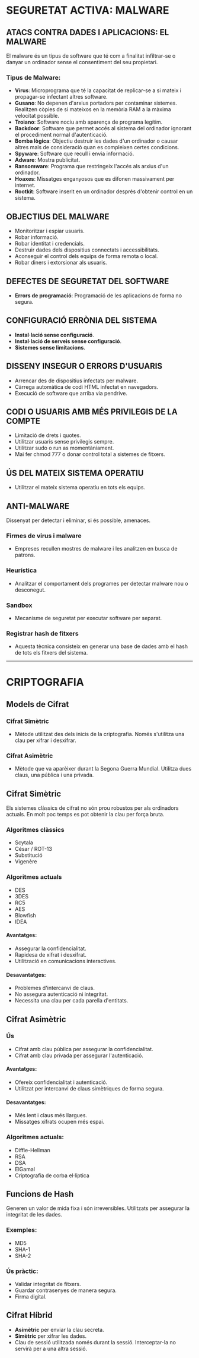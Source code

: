 # SEGURETAT ACTIVA: MALWARE

## ATACS CONTRA DADES I APLICACIONS: EL MALWARE
El malware és un tipus de software que té com a finalitat infiltrar-se o danyar un ordinador sense el consentiment del seu propietari.

### Tipus de Malware:
- **Virus**: Microprograma que té la capacitat de replicar-se a si mateix i propagar-se infectant altres software.
- **Gusano**: No depenen d'arxius portadors per contaminar sistemes. Realitzen còpies de si mateixos en la memòria RAM a la màxima velocitat possible.
- **Troiano**: Software nociu amb aparença de programa legítim.
- **Backdoor**: Software que permet accés al sistema del ordinador ignorant el procediment normal d'autenticació.
- **Bomba lògica**: Objectiu destruir les dades d'un ordinador o causar altres mals de consideració quan es compleixen certes condicions.
- **Spyware**: Software que recull i envia informació.
- **Adware**: Mostra publicitat.
- **Ransomware**: Programa que restringeix l'accés als arxius d'un ordinador.
- **Hoaxes**: Missatges enganyosos que es difonen massivament per internet.
- **Rootkit**: Software inserit en un ordinador després d'obtenir control en un sistema.

## OBJECTIUS DEL MALWARE
- Monitoritzar i espiar usuaris.
- Robar informació.
- Robar identitat i credencials.
- Destruir dades dels dispositius connectats i accessibilitats.
- Aconseguir el control dels equips de forma remota o local.
- Robar diners i extorsionar als usuaris.

## DEFECTES DE SEGURETAT DEL SOFTWARE
- **Errors de programació**: Programació de les aplicacions de forma no segura.

## CONFIGURACIÓ ERRÒNIA DEL SISTEMA
- **Instal·lació sense configuració**.
- **Instal·lació de serveis sense configuració**.
- **Sistemes sense limitacions**.

## DISSENY INSEGUR O ERRORS D'USUARIS
- Arrencar des de dispositius infectats per malware.
- Càrrega automàtica de codi HTML infectat en navegadors.
- Execució de software que arriba via pendrive.

## CODI O USUARIS AMB MÉS PRIVILEGIS DE LA COMPTE
- Limitació de drets i quotes.
- Utilitzar usuaris sense privilegis sempre.
- Utilitzar sudo o run as momentàniament.
- Mai fer chmod 777 o donar control total a sistemes de fitxers.

## ÚS DEL MATEIX SISTEMA OPERATIU
- Utilitzar el mateix sistema operatiu en tots els equips.

## ANTI-MALWARE
Dissenyat per detectar i eliminar, si és possible, amenaces.

### Firmes de virus i malware
- Empreses recullen mostres de malware i les analitzen en busca de patrons.

### Heurística
- Analitzar el comportament dels programes per detectar malware nou o desconegut.

### Sandbox
- Mecanisme de seguretat per executar software per separat.

### Registrar hash de fitxers
- Aquesta tècnica consisteix en generar una base de dades amb el hash de tots els fitxers del sistema.

---

# CRIPTOGRAFIA

## Models de Cifrat
### Cifrat Simètric
- Mètode utilitzat des dels inicis de la criptografia. Només s'utilitza una clau per xifrar i desxifrar.

### Cifrat Asimètric
- Mètode que va aparèixer durant la Segona Guerra Mundial. Utilitza dues claus, una pública i una privada.

## Cifrat Simètric
Els sistemes clàssics de cifrat no són prou robustos per als ordinadors actuals. En molt poc temps es pot obtenir la clau per força bruta. 

### Algoritmes clàssics
- Scytala
- César / ROT-13
- Substitució
- Vigenère

### Algoritmes actuals
- DES
- 3DES
- RC5
- AES
- Blowfish
- IDEA

#### Avantatges:
- Assegurar la confidencialitat.
- Rapidesa de xifrat i desxifrat.
- Utilització en comunicacions interactives.

#### Desavantatges:
- Problemes d'intercanvi de claus.
- No assegura autenticació ni integritat.
- Necessita una clau per cada parella d'entitats.

## Cifrat Asimètric
### Ús
- Cifrat amb clau pública per assegurar la confidencialitat.
- Cifrat amb clau privada per assegurar l'autenticació.

#### Avantatges:
- Ofereix confidencialitat i autenticació.
- Utilitzat per intercanvi de claus simètriques de forma segura.

#### Desavantatges:
- Més lent i claus més llargues.
- Missatges xifrats ocupen més espai.

### Algoritmes actuals:
- Diffie-Hellman
- RSA
- DSA
- ElGamal
- Criptografia de corba el·líptica

## Funcions de Hash
Generen un valor de mida fixa i són irreversibles. Utilitzats per assegurar la integritat de les dades.

### Exemples:
- MD5
- SHA-1
- SHA-2

### Ús pràctic:
- Validar integritat de fitxers.
- Guardar contrasenyes de manera segura.
- Firma digital.

## Cifrat Híbrid
- **Asimètric** per enviar la clau secreta.
- **Simètric** per xifrar les dades.
- Clau de sessió utilitzada només durant la sessió. Interceptar-la no servirà per a una altra sessió.
